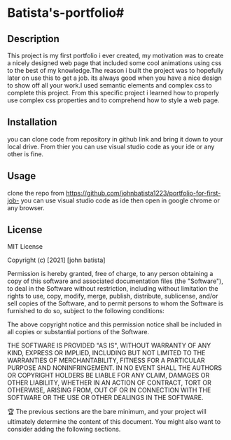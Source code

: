 # Batista's-portfolio# 

## Description
This project is my first portfolio i ever created, my motivation was to create a nicely designed web page that included some cool animations using css to the best of my knowledge.The reason i built the project was to hopefully later on use this to get a job. its always good when you have a nice design to show off all your work.I used semantic elements and complex css to complete this project. From this specific project i learned how to properly use complex css properties and to comprehend how to style a web page.

## Installation
 you can clone code from repository in github link and bring it down to your local drive. From thier you can use visual studio code as your ide or any other is fine.
## Usage
 clone the repo from https://github.com/johnbatista1223/portfolio-for-first-job- you can use visual studio code as ide then open in google chrome or any browser.

## License
MIT License

Copyright (c) [2021] [john batista]

Permission is hereby granted, free of charge, to any person obtaining a copy
of this software and associated documentation files (the "Software"), to deal
in the Software without restriction, including without limitation the rights
to use, copy, modify, merge, publish, distribute, sublicense, and/or sell
copies of the Software, and to permit persons to whom the Software is
furnished to do so, subject to the following conditions:

The above copyright notice and this permission notice shall be included in all
copies or substantial portions of the Software.

THE SOFTWARE IS PROVIDED "AS IS", WITHOUT WARRANTY OF ANY KIND, EXPRESS OR
IMPLIED, INCLUDING BUT NOT LIMITED TO THE WARRANTIES OF MERCHANTABILITY,
FITNESS FOR A PARTICULAR PURPOSE AND NONINFRINGEMENT. IN NO EVENT SHALL THE
AUTHORS OR COPYRIGHT HOLDERS BE LIABLE FOR ANY CLAIM, DAMAGES OR OTHER
LIABILITY, WHETHER IN AN ACTION OF CONTRACT, TORT OR OTHERWISE, ARISING FROM,
OUT OF OR IN CONNECTION WITH THE SOFTWARE OR THE USE OR OTHER DEALINGS IN THE
SOFTWARE.

🏆 The previous sections are the bare minimum, and your project will ultimately determine the content of this document. You might also want to consider adding the following sections.


